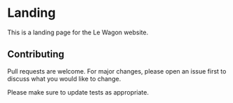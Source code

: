 # Landing

This is a landing page for the Le Wagon website.

## Contributing
Pull requests are welcome. For major changes, please open an issue first to discuss what you would like to change.

Please make sure to update tests as appropriate.

